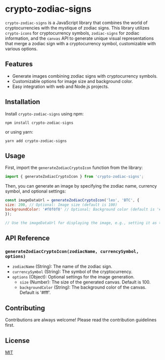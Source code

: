 # crypto-zodiac-signs

`crypto-zodiac-signs` is a JavaScript library that combines the world of cryptocurrencies with the mystique of zodiac signs. This library utilizes `crypto-icons` for cryptocurrency symbols, `zodiac-signs` for zodiac information, and the `canvas` API to generate unique visual representations that merge a zodiac sign with a cryptocurrency symbol, customizable with various options.

## Features

- Generate images combining zodiac signs with cryptocurrency symbols.
- Customizable options for image size and background color.
- Easy integration with web and Node.js projects.

## Installation

Install `crypto-zodiac-signs` using npm:

```
npm install crypto-zodiac-signs
```

or using yarn:

```
yarn add crypto-zodiac-signs
```

## Usage

First, import the `generateZodiacCryptoIcon` function from the library:

```javascript
import { generateZodiacCryptoIcon } from 'crypto-zodiac-signs';
```

Then, you can generate an image by specifying the zodiac name, currency symbol, and optional settings:

```javascript
const imageDataUrl = generateZodiacCryptoIcon('leo', 'BTC', {
size: 200, // Optional: Image size (default is 100)
backgroundColor: '#f0f0f0' // Optional: Background color (default is '#fff')
});

// Use the imageDataUrl for displaying the image, e.g., setting it as the src for an <img> element
```

## API Reference

### `generateZodiacCryptoIcon(zodiacName, currencySymbol, options)`

- `zodiacName` (String): The name of the zodiac sign.
- `currencySymbol` (String): The symbol of the cryptocurrency.
- `options` (Object): Optional settings for the image generation.
    - `size` (Number): The size of the generated canvas. Default is 100.
    - `backgroundColor` (String): The background color of the canvas. Default is '#fff'.

## Contributing

Contributions are always welcome! Please read the contribution guidelines first.

## License

[MIT](LICENSE)

